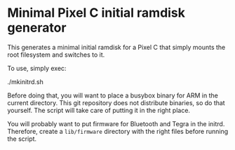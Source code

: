 # Minimal Pixel C initial ramdisk generator

This generates a minimal initial ramdisk for a Pixel C that simply mounts
the root filesystem and switches to it.

To use, simply exec:

   ./mkinitrd.sh

Before doing that, you will want to place a busybox binary for ARM in the
current directory. This git repository does not distribute binaries, so do
that yourself. The script will take care of putting it in the right place.

You will probably want to put firmware for Bluetooth and Tegra in the initrd.
Therefore, create a `lib/firmware` directory with the right files before
running the script.
